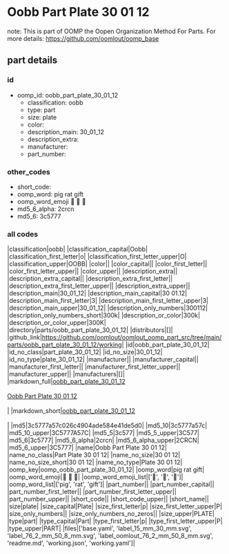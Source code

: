 # Oobb Part Plate 30 01 12  

note: This is part of OOMP the Oopen Organization Method For Parts. For more details: https://github.com/oomlout/oomp_base

##  part details





### id
* oomp_id: oobb_part_plate_30_01_12
  * classification: oobb
  * type: part
  * size: plate
  * color: 
  * description_main: 30_01_12
  * description_extra: 
  * manufacturer: 
  * part_number: 

### other_codes
* short_code: 
* oomp_word: pig rat gift
* oomp_word_emoji :pig: :rat: :gift:
* md5_6_alpha: 2crcn
* md5_6: 3c5777

### all codes 
|classification|oobb|
|classification_capital|Oobb|
|classification_first_letter|o|
|classification_first_letter_upper|O|
|classification_upper|OOBB|
|color||
|color_capital||
|color_first_letter||
|color_first_letter_upper||
|color_upper||
|description_extra||
|description_extra_capital||
|description_extra_first_letter||
|description_extra_first_letter_upper||
|description_extra_upper||
|description_main|30_01_12|
|description_main_capital|30 01.12|
|description_main_first_letter|3|
|description_main_first_letter_upper|3|
|description_main_upper|30_01_12|
|description_only_numbers|300112|
|description_only_numbers_short|300k|
|description_or_color|300k|
|description_or_color_upper|300K|
|directory|parts/oobb_part_plate_30_01_12|
|distributors|[]|
|github_link|https://github.com/oomlout/oomlout_oomp_part_src/tree/main/parts/oobb_part_plate_30_01_12/working|
|id|oobb_part_plate_30_01_12|
|id_no_class|part_plate_30_01_12|
|id_no_size|30_01_12|
|id_no_type|plate_30_01_12|
|manufacturer||
|manufacturer_capital||
|manufacturer_first_letter||
|manufacturer_first_letter_upper||
|manufacturer_upper||
|manufacturers|[]|
|markdown_full|[oobb_part_plate_30_01_12](https://github.com/oomlout/oomlout_oomp_part_src/tree/main/parts/oobb_part_plate_30_01_12/working)<br>[](https://github.com/oomlout/oomlout_oomp_part_src/tree/main/parts/oobb_part_plate_30_01_12/working)<br>[Oobb Part Plate 30 01 12](https://github.com/oomlout/oomlout_oomp_part_src/tree/main/parts/oobb_part_plate_30_01_12/working)<br><br>|
|markdown_short|[oobb_part_plate_30_01_12](https://github.com/oomlout/oomlout_oomp_part_src/tree/main/parts/oobb_part_plate_30_01_12/working)<br><br>|
|md5|3c5777a57c026c4904ade584e41de5d0|
|md5_10|3c5777a57c|
|md5_10_upper|3C5777A57C|
|md5_5|3c577|
|md5_5_upper|3C577|
|md5_6|3c5777|
|md5_6_alpha|2crcn|
|md5_6_alpha_upper|2CRCN|
|md5_6_upper|3C5777|
|name|Oobb Part Plate 30 01 12|
|name_no_class|Part Plate 30 01 12|
|name_no_size|30 01 12|
|name_no_size_short|30 01 12|
|name_no_type|Plate 30 01 12|
|oomp_key|oomp_oobb_part_plate_30_01_12|
|oomp_word|pig rat gift|
|oomp_word_emoji|:pig: :rat: :gift:|
|oomp_word_emoji_list|[':pig:', ':rat:', ':gift:']|
|oomp_word_list|['pig', 'rat', 'gift']|
|part_number||
|part_number_capital||
|part_number_first_letter||
|part_number_first_letter_upper||
|part_number_upper||
|short_code||
|short_code_upper||
|short_name||
|size|plate|
|size_capital|Plate|
|size_first_letter|p|
|size_first_letter_upper|P|
|size_only_numbers||
|size_only_numbers_no_zeros||
|size_upper|PLATE|
|type|part|
|type_capital|Part|
|type_first_letter|p|
|type_first_letter_upper|P|
|type_upper|PART|
|files|['base.yaml', 'label_15_mm_30_mm.svg', 'label_76_2_mm_50_8_mm.svg', 'label_oomlout_76_2_mm_50_8_mm.svg', 'readme.md', 'working.json', 'working.yaml']|
